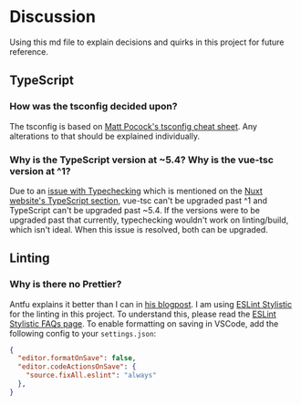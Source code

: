 # Discussion

Using this md file to explain decisions and quirks in this project for future reference.

## TypeScript

### How was the tsconfig decided upon?

The tsconfig is based on [Matt Pocock's tsconfig cheat sheet](https://www.totaltypescript.com/tsconfig-cheat-sheet). Any alterations to that should be explained individually.

### Why is the TypeScript version at ~5.4? Why is the vue-tsc version at ^1?

Due to an [issue with Typechecking](https://github.com/fi3ework/vite-plugin-checker/pull/327) which is mentioned on the [Nuxt website's TypeScript section](https://nuxt.com/docs/guide/concepts/typescript), vue-tsc can't be upgraded past ^1 and TypeScript can't be upgraded past ~5.4. If the versions were to be upgraded past that currently, typechecking wouldn't work on linting/build, which isn't ideal. When this issue is resolved, both can be upgraded.

## Linting

### Why is there no Prettier?

Antfu explains it better than I can in [his blogpost](https://antfu.me/posts/why-not-prettier). I am using [ESLint Stylistic](https://eslint.style/) for the linting in this project. To understand this, please read the [ESLint Stylistic FAQs page](https://eslint.style/guide/faq). To enable formatting on saving in VSCode, add the following config to your `settings.json`:

```json
{
  "editor.formatOnSave": false,
  "editor.codeActionsOnSave": {
    "source.fixAll.eslint": "always"
  },
}
```